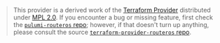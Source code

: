 > This provider is a derived work of the [Terraform Provider](https://github.com/terraform-providers/terraform-provider-routeros)
> distributed under [MPL 2.0](https://www.mozilla.org/en-US/MPL/2.0/). If you encounter a bug or missing feature,
> first check the [`pulumi-routeros` repo](/issues); however, if that doesn't turn up anything,
> please consult the source [`terraform-provider-routeros` repo](https://github.com/terraform-providers/terraform-provider-routeros/issues).
